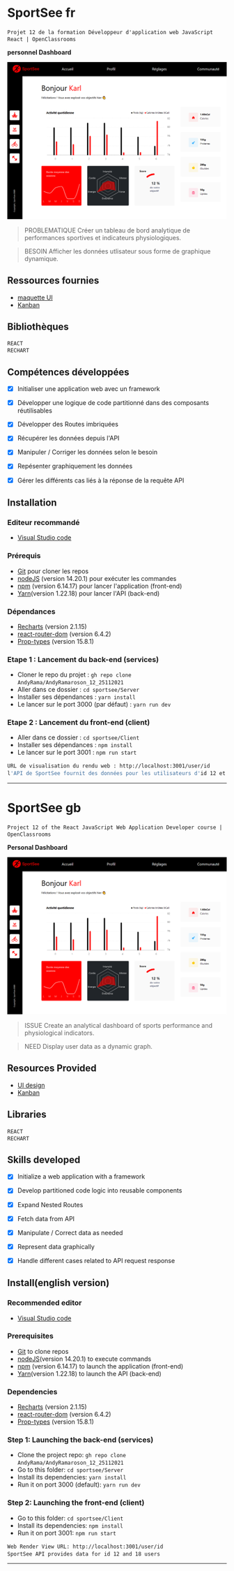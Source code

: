 # SportSee fr

    Projet 12 de la formation Développeur d'application web JavaScript React | OpenClassrooms 

**personnel Dashboard**

<kbd>![selected appartment](./sportSee.png)</kbd>

> PROBLEMATIQUE
Créer un tableau de bord analytique de performances sportives et indicateurs physiologiques.

> BESOIN
Afficher les données utlisateur sous forme de graphique dynamique.

## Ressources fournies

- [maquette UI](https://www.figma.com/file/BMomGVZqLZb811mDMShpLu/UI-design-Sportify-FR?node-id=0%3A1)
- [Kanban](https://www.notion.so/Tableau-de-bord-SportSee-6686aa4b5f44417881a4884c9af5669e)

## Bibliothèques

    REACT
    RECHART

## Compétences développées

- [x] Initialiser une application web avec un framework
- [x] Développer une logique de code partitionné dans des composants réutilisables
- [x] Développer des Routes imbriquées

- [x] Récupérer les données depuis l'API
- [x] Manipuler / Corriger les données selon le besoin
- [x] Repésenter graphiquement les données
- [x] Gérer les différents cas liés à la réponse de la requête API

## Installation

### Editeur recommandé

* [Visual Studio code](https://code.visualstudio.com/)

### Prérequis

* [Git](https://git-scm.com/) pour cloner les repos
* [nodeJS](https://nodejs.org/fr/) (version 14.20.1) pour exécuter les commandes
* [npm](https://www.npmjs.com/) (version 6.14.17) pour lancer l'application (front-end)
* [Yarn](https://yarnpkg.com/)(version 1.22.18) pour lancer l'API (back-end)

### Dépendances

* [Recharts](https://recharts.org/en-US/) (version 2.1.15)
* [react-router-dom](https://reactrouter.com/web/guides/quick-start) (version 6.4.2)
* [Prop-types](https://www.npmjs.com/package/prop-types) (version 15.8.1)

### Etape 1 : Lancement du back-end (services)

- Cloner le repo du projet : `gh repo clone AndyRama/AndyRamaroson_12_25112021`
- Aller dans ce dossier : `cd sportsee/Server`
- Installer ses dépendances : `yarn install`
- Le lancer sur le port 3000 (par défaut) : `yarn run dev`

### Etape 2 : Lancement du front-end (client)

- Aller dans ce dossier : `cd sportsee/Client `
- Installer ses dépendances : `npm install`
- Le lancer sur le port 3001 : `npm run start`

```bash
URL de visualisation du rendu web : http://localhost:3001/user/id
l'API de SportSee fournit des données pour les utilisateurs d'id 12 et 18
```

---------------------------

# SportSee gb

    Project 12 of the React JavaScript Web Application Developer course | OpenClassrooms

**Personal Dashboard**

<kbd>![selected apartment](./sportSee.png)</kbd>

> ISSUE
Create an analytical dashboard of sports performance and physiological indicators.

> NEED
Display user data as a dynamic graph.

## Resources Provided

- [UI design](https://www.figma.com/file/BMomGVZqLZb811mDMShpLu/UI-design-Sportify-FR?node-id=0%3A1)
- [Kanban](https://www.notion.so/Tableau-de-bord-SportSee-6686aa4b5f44417881a4884c9af5669e)

## Libraries

    REACT
    RECHART

## Skills developed

- [x] Initialize a web application with a framework
- [x] Develop partitioned code logic into reusable components
- [x] Expand Nested Routes

- [x] Fetch data from API
- [x] Manipulate / Correct data as needed
- [x] Represent data graphically
- [x] Handle different cases related to API request response

## Install(english version)

### Recommended editor

* [Visual Studio code](https://code.visualstudio.com/)

### Prerequisites

* [Git](https://git-scm.com/) to clone repos
* [nodeJS](https://nodejs.org/fr/)(version 14.20.1) to execute commands
* [npm](https://www.npmjs.com/) (version 6.14.17) to launch the application (front-end)
* [Yarn](https://yarnpkg.com/)(version 1.22.18) to launch the API (back-end)

### Dependencies

* [Recharts](https://recharts.org/en-US/) (version 2.1.15)
* [react-router-dom](https://reactrouter.com/web/guides/quick-start) (version 6.4.2)
* [Prop-types](https://www.npmjs.com/package/prop-types) (version 15.8.1)

### Step 1: Launching the back-end (services)

- Clone the project repo: `gh repo clone AndyRama/AndyRamaroson_12_25112021`
- Go to this folder: `cd sportsee/Server`
- Install its dependencies: `yarn install`
- Run it on port 3000 (default): `yarn run dev`

### Step 2: Launching the front-end (client)

- Go to this folder: `cd sportsee/Client`
- Install its dependencies: `npm install`
- Run it on port 3001: `npm run start`

```bash
Web Render View URL: http://localhost:3001/user/id
SportSee API provides data for id 12 and 18 users
```

---------------------------